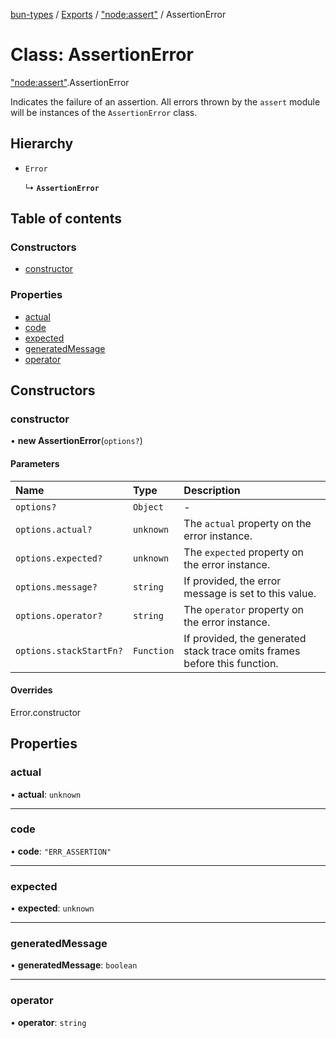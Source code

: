 [bun-types](https://oven-sh.github.io/bun-types/README.md) / [Exports](https://oven-sh.github.io/bun-types/modules.md) / ["node:assert"](https://oven-sh.github.io/bun-types/modules/node_assert_.md) / AssertionError

# Class: AssertionError

["node:assert"](https://oven-sh.github.io/bun-types/modules/node_assert_.md).AssertionError

Indicates the failure of an assertion. All errors thrown by the `assert` module
will be instances of the `AssertionError` class.

## Hierarchy

- `Error`

  ↳ **`AssertionError`**

## Table of contents

### Constructors

- [constructor](https://oven-sh.github.io/bun-types/classes/node_assert_.AssertionError.md#constructor)

### Properties

- [actual](https://oven-sh.github.io/bun-types/classes/node_assert_.AssertionError.md#actual)
- [code](https://oven-sh.github.io/bun-types/classes/node_assert_.AssertionError.md#code)
- [expected](https://oven-sh.github.io/bun-types/classes/node_assert_.AssertionError.md#expected)
- [generatedMessage](https://oven-sh.github.io/bun-types/classes/node_assert_.AssertionError.md#generatedmessage)
- [operator](https://oven-sh.github.io/bun-types/classes/node_assert_.AssertionError.md#operator)

## Constructors

### constructor

• **new AssertionError**(`options?`)

#### Parameters

| Name | Type | Description |
| :------ | :------ | :------ |
| `options?` | `Object` | - |
| `options.actual?` | `unknown` | The `actual` property on the error instance. |
| `options.expected?` | `unknown` | The `expected` property on the error instance. |
| `options.message?` | `string` | If provided, the error message is set to this value. |
| `options.operator?` | `string` | The `operator` property on the error instance. |
| `options.stackStartFn?` | `Function` | If provided, the generated stack trace omits frames before this function. |

#### Overrides

Error.constructor

## Properties

### actual

• **actual**: `unknown`

___

### code

• **code**: ``"ERR_ASSERTION"``

___

### expected

• **expected**: `unknown`

___

### generatedMessage

• **generatedMessage**: `boolean`

___

### operator

• **operator**: `string`
